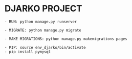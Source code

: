 
# DJARKO PROJECT

    - RUN: python manage.py runserver
    
    - MIGRATE: python manage.py migrate
    
    - MAKE MIGRATIONS: python manage.py makemigrations pages
    
    - PIP: source env_djarko/bin/activate
    - pip install pymysql
    
    
